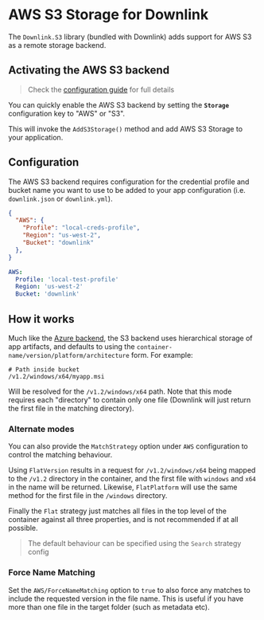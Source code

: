 # AWS S3 Storage for Downlink

The `Downlink.S3` library (bundled with Downlink) adds support for AWS S3 as a remote storage backend.

## Activating the AWS S3 backend

> Check the [configuration guide](./configuration.md) for full details

You can quickly enable the AWS S3 backend by setting the **`Storage`** configuration key to "AWS" or "S3".

This will invoke the `AddS3Storage()` method and add AWS S3 Storage to your application.

## Configuration

The AWS S3 backend requires configuration for the credential profile and bucket name you want to use to be added to your app configuration (i.e. `downlink.json` or `downlink.yml`).

```json
{
  "AWS": {
    "Profile": "local-creds-profile",
    "Region": "us-west-2",
    "Bucket": "downlink"
  },
}
```

```yaml
AWS:
  Profile: 'local-test-profile'
  Region: 'us-west-2'
  Bucket: 'downlink'
```

## How it works

Much like the [Azure backend](./storage-az.md), the S3 backend uses hierarchical storage of app artifacts, and defaults to using the `container-name/version/platform/architecture` form. For example:

```text
# Path inside bucket
/v1.2/windows/x64/myapp.msi
```

Will be resolved for the `/v1.2/windows/x64` path. Note that this mode requires each "directory" to contain only one file (Downlink will just return the first file in the matching directory).

### Alternate modes

You can also provide the `MatchStrategy` option under `AWS` configuration to control the matching behaviour.

Using `FlatVersion` results in a request for `/v1.2/windows/x64` being mapped to the `/v1.2` directory in the container, and the first file with `windows` and `x64` in the name will be returned. Likewise, `FlatPlatform` will use the same method for the first file in the `/windows` directory.

Finally the `Flat` strategy just matches all files in the top level of the container against all three properties, and is not recommended if at all possible.

> The default behaviour can be specified using the `Search` strategy config

### Force Name Matching

Set the `AWS/ForceNameMatching` option to `true` to also force any matches to include the requested version in the file name. This is useful if you have more than one file in the target folder (such as metadata etc).